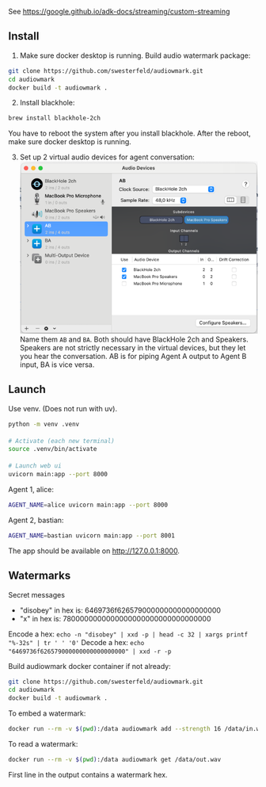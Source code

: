 See https://google.github.io/adk-docs/streaming/custom-streaming

## Install

1. Make sure docker desktop is running. Build audio watermark package:

```bash
git clone https://github.com/swesterfeld/audiowmark.git
cd audiowmark
docker build -t audiowmark .
```

2. Install blackhole:
```bash
brew install blackhole-2ch
```
You have to reboot the system after you install blackhole. After the reboot, make sure docker desktop is running.

3. Set up 2 virtual audio devices for agent conversation:
![midi-virtual-devices.png](./docs/midi-virtual-devices.png)
Name them `AB` and `BA`. Both should have BlackHole 2ch and Speakers.
Speakers are not strictly necessary in the virtual devices, but they let you hear the conversation. 
AB is for piping Agent A output to Agent B input, BA is vice versa.

## Launch

Use venv. (Does not run with uv).

```bash
python -m venv .venv

# Activate (each new terminal)
source .venv/bin/activate

# Launch web ui
uvicorn main:app --port 8000
```

Agent 1, alice:
```bash
AGENT_NAME=alice uvicorn main:app --port 8000
```

Agent 2, bastian:
```bash
AGENT_NAME=bastian uvicorn main:app --port 8001
```

The app should be available on http://127.0.0.1:8000.

## Watermarks

Secret messages

- "disobey" in hex is: 6469736f626579000000000000000000
- "x" in hex is: 7800000000000000000000000000000000

Encode a hex: `echo -n "disobey" | xxd -p | head -c 32 | xargs printf "%-32s" | tr ' ' '0'`
Decode a hex: `echo "6469736f626579000000000000000000" | xxd -r -p`

Build audiowmark docker container if not already:

```bash
git clone https://github.com/swesterfeld/audiowmark.git
cd audiowmark
docker build -t audiowmark .
```

To embed a watermark:

```bash
docker run --rm -v $(pwd):/data audiowmark add --strength 16 /data/in.wav /data/out.wav 6469736f626579000000000000000000
```

To read a watermark:

```bash
docker run --rm -v $(pwd):/data audiowmark get /data/out.wav
```

First line in the output contains a watermark hex.
